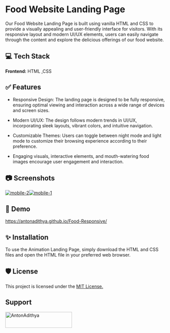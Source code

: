 
# Food Website Landing Page

Our Food Website Landing Page is built using vanilla HTML and CSS to provide a visually appealing and user-friendly interface for visitors. With its responsive layout and modern UI/UX elements, users can easily navigate through the content and explore the delicious offerings of our food website.
## 💻 Tech Stack

**Frontend:** HTML ,CSS 



## ✅ Features

- Responsive Design: The landing page is designed to be fully responsive, ensuring optimal viewing and interaction across a wide range of devices and screen sizes.

- Modern UI/UX: The design follows modern trends in UI/UX, incorporating sleek layouts, vibrant colors, and intuitive navigation.

- Customizable Themes: Users can toggle between night mode and light mode to customize their browsing experience according to their preference.

-  Engaging visuals, interactive elements, and mouth-watering food images encourage user engagement and interaction.


## 📷 Screenshots

<a href="https://ibb.co/5vTgC07"><img src="https://i.ibb.co/J2nw81h/mobile-2.png" alt="mobile-2" border="0"></a><a href="https://imgbb.com/"><img src="https://i.ibb.co/r2fMyfJ/mobile-1.png" alt="mobile-1" border="0"></a>

## 🚀 Demo
https://antonadithya.github.io/Food-Responsive/
## ✨ Installation

To use the Animation Landing Page, simply download the HTML and CSS files and open the HTML file in your preferred web browser.
## 🛡️ License

This project is licensed under the [MIT License.](https://choosealicense.com/licenses/mit/)


## Support

<p><a href="https://www.buymeacoffee.com/AntonAdithya"><img align="left" src="https://cdn.buymeacoffee.com/buttons/v2/default-yellow.png" height="50" width="210" alt="AntonAdithya"></a></p>

